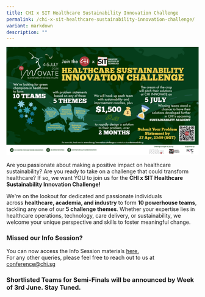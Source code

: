 ```yaml
---
title: CHI x SIT Healthcare Sustainability Innovation Challenge
permalink: /chi-x-sit-healthcare-sustainability-innovation-challenge/
variant: markdown
description: ""
---
```

![](/images/CHI%20INNOVATE/CHIxSIT_v02_02_Landscape__1_.png)

Are you passionate about making a positive impact on healthcare sustainability? Are you ready to take on a challenge that could transform healthcare? If so, we want YOU to join us for the&nbsp;**CHI x SIT Healthcare Sustainability Innovation Challenge!**  
  
We're on the lookout for dedicated and passionate individuals across&nbsp;**healthcare, academia, and industry**&nbsp;to form **10 powerhouse teams**, tackling any one of our **5 challenge themes**. Whether your expertise lies in healthcare operations, technology, care delivery, or sustainability, we welcome your unique perspective and skills to foster meaningful change.

<h3>Missed our Info Session?</h3>
You can now access the Info Session materials <a href="https://www.dropbox.com/scl/fo/exx3ifgae0phvbh8bryle/AKswwGn9hFZfhLsMDUfJqmo?rlkey=bd4ghindzmn239ydx3l3ggsmm&amp;dl=0">here.</a>
<br> For any other queries, please feel free to reach out to us at <a href="mailto:conference@chi.sg">conference@chi.sg</a>

<h3>Shortlisted Teams for Semi-Finals will be announced by Week of 3rd June. Stay Tuned.</h3>
